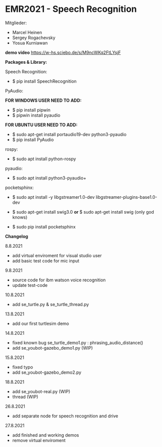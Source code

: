 # EMR2021 - Speech Recognition
Mitglieder:
- Marcel Heinen
- Sergey Rogachevsky
- Yosua Kurniawan

**demo video**
https://w-hs.sciebo.de/s/M9ncWKq2FtLYsjF

**Packages & Library:**

Speech Recognition:
- $ pip install SpeechRecognition

PyAudio:

**FOR WINDOWS USER NEED TO ADD:**
- $ pip install pipwin
- $ pipwin install pyaudio

**FOR UBUNTU USER NEED TO ADD:**
- $ sudo apt-get install portaudio19-dev python3-pyaudio
- $ pip install PyAudio

rospy:

- $ sudo apt install python-rospy

pyaudio:

- $ sudo apt install python3-pyaudio+

pocketsphinx:
- $ sudo apt install -y libgstreamer1.0-dev libgstreamer-plugins-base1.0-dev
- $ sudo apt-get install swig3.0 **or** $ sudo apt-get install swig (only god knows)

- $ sudo pip install pocketsphinx

**Changelog**

8.8.2021
- add virtual enviroment for visual studio user
- add basic test code for mic input

9.8.2021
- source code for ibm watson voice recognition
- update test-code

10.8.2021
- add se_turtle.py & se_turtle_thread.py

13.8.2021
- add our first turtlesim demo

14.8.2021
- fixed known bug se_turtle_demo1.py : phrasing_audio_distance()
- add se_youbot-gazebo_demo1.py (WIP)

15.8.2021
- fixed typo
- add se_youbot-gazebo_demo2.py

18.8.2021
- add se_youbot-real.py (WIP)
- thread (WIP)

26.8.2021
- add separate node for speech recognition and drive

27.8.2021
- add finished and working demos
- remove virtual enviroment
